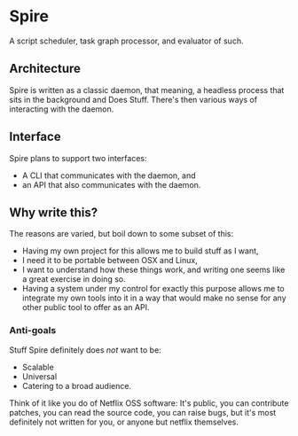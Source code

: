# Spire

A script scheduler, task graph processor, and evaluator of such.

## Architecture

Spire is written as a classic daemon, that meaning, a headless process that
sits in the background and Does Stuff. There's then various ways of interacting
with the daemon.

## Interface

Spire plans to support two interfaces:

- A CLI that communicates with the daemon, and
- an API that also communicates with the daemon.

## Why write this?

The reasons are varied, but boil down to some subset of this:

- Having my own project for this allows me to build stuff as I want,
- I need it to be portable between OSX and Linux,
- I want to understand how these things work, and writing one seems like a great
  exercise in doing so.
- Having a system under my control for exactly this purpose allows me to
  integrate my own tools into it in a way that would make no sense for any other
  public tool to offer as an API.

### Anti-goals

Stuff Spire definitely does *not* want to be:

- Scalable
- Universal
- Catering to a broad audience.

Think of it like you do of Netflix OSS software: It's public, you can
contribute patches, you can read the source code, you can raise bugs, but it's
most definitely not written for you, or anyone but netflix themselves.

